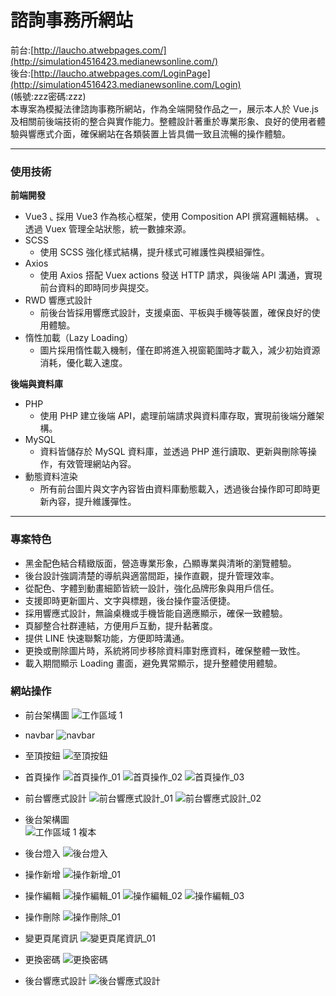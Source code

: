 # 諮詢事務所網站

前台:[http://laucho.atwebpages.com/](http://simulation4516423.medianewsonline.com/)
<br>
後台:[http://laucho.atwebpages.com/LoginPage](http://simulation4516423.medianewsonline.com/Login)
<br>
(帳號:zzz密碼:zzz)
<br>
本專案為模擬法律諮詢事務所網站，作為全端開發作品之一，展示本人於 Vue.js 及相關前後端技術的整合與實作能力。整體設計著重於專業形象、良好的使用者體驗與響應式介面，確保網站在各類裝置上皆具備一致且流暢的操作體驗。
<hr>

### 使用技術
**前端開發**
<BR>
   * Vue3
      ⌞ 採用 Vue3 作為核心框架，使用 Composition API 撰寫邏輯結構。
      ⌞ 透過 Vuex 管理全站狀態，統一數據來源。
   * SCSS
      * 使用 SCSS 強化樣式結構，提升樣式可維護性與模組彈性。
   * Axios
      * 使用 Axios 搭配 Vuex actions 發送 HTTP 請求，與後端 API 溝通，實現前台資料的即時同步與提交。
   * RWD 響應式設計
      * 前後台皆採用響應式設計，支援桌面、平板與手機等裝置，確保良好的使用體驗。
   * 惰性加載（Lazy Loading）
      * 圖片採用惰性載入機制，僅在即將進入視窗範圍時才載入，減少初始資源消耗，優化載入速度。
    
**後端與資料庫**
<BR>
   * PHP
      * 使用 PHP 建立後端 API，處理前端請求與資料庫存取，實現前後端分離架構。
   * MySQL
      * 資料皆儲存於 MySQL 資料庫，並透過 PHP 進行讀取、更新與刪除等操作，有效管理網站內容。
   * 動態資料渲染
      * 所有前台圖片與文字內容皆由資料庫動態載入，透過後台操作即可即時更新內容，提升維護彈性。
<hr>

### 專案特色
- 黑金配色結合精緻版面，營造專業形象，凸顯專業與清晰的瀏覽體驗。
- 後台設計強調清楚的導航與適當間距，操作直觀，提升管理效率。
- 從配色、字體到動畫細節皆統一設計，強化品牌形象與用戶信任。
- 支援即時更新圖片、文字與標題，後台操作靈活便捷。
- 採用響應式設計，無論桌機或手機皆能自適應顯示，確保一致體驗。
- 頁腳整合社群連結，方便用戶互動，提升黏著度。
- 提供 LINE 快速聯繫功能，方便即時溝通。
- 更換或刪除圖片時，系統將同步移除資料庫對應資料，確保整體一致性。
- 載入期間顯示 Loading 畫面，避免異常顯示，提升整體使用體驗。

### 網站操作
- 前台架構圖
![工作區域 1](https://github.com/user-attachments/assets/6a8b5fa1-f9c1-45f6-8e36-04a4ee78799a)
- navbar
![navbar ](https://github.com/user-attachments/assets/ce232cba-eb31-43a5-b812-ea44aae2698b)
- 至頂按鈕
![至頂按鈕](https://github.com/user-attachments/assets/3da2b942-9874-4778-b9c0-f2de30fadfe2)
- 首頁操作
![首頁操作_01](https://github.com/user-attachments/assets/b151bb64-10be-4d61-a7e5-e0a46bb524f2)
![首頁操作_02](https://github.com/user-attachments/assets/9c54e1a3-d33a-4190-addc-75fca7289eb4)
![首頁操作_03](https://github.com/user-attachments/assets/87a34fc3-953a-41ed-b09d-c50853802986)
- 前台響應式設計
![前台響應式設計_01](https://github.com/user-attachments/assets/bb608d31-0671-4992-824b-db76d91b3c7a)
![前台響應式設計_02](https://github.com/user-attachments/assets/b973baa1-fa1b-4069-978c-1a0a8d6d9f88)

- 後台架構圖  
![工作區域 1 複本](https://github.com/user-attachments/assets/3b25fdb3-c540-4462-8209-14ff53fcbbb9)
- 後台燈入
![後台燈入](https://github.com/user-attachments/assets/d4045718-4433-4dd9-a652-189e1113882b)
- 操作新增
![操作新增_01](https://github.com/user-attachments/assets/477cec28-9350-41b9-a9af-051147393d07)
- 操作編輯
![操作編輯_01](https://github.com/user-attachments/assets/db9898b4-885c-4c01-bf13-bd4dc8f3b9e6)
![操作編輯_02](https://github.com/user-attachments/assets/13e49015-026b-4cd0-a0b8-515e3efbc1a4)
![操作編輯_03](https://github.com/user-attachments/assets/f8063f23-f59b-4edc-a0a5-9021429d9cad)
- 操作刪除
![操作刪除_01](https://github.com/user-attachments/assets/950adcf0-8dcc-474f-a544-eb7cdea7b2c4)
- 變更頁尾資訊
![變更頁尾資訊_01](https://github.com/user-attachments/assets/29469e5a-e098-479a-a8fb-0ab1dd7a32d3)
- 更換密碼
![更換密碼](https://github.com/user-attachments/assets/5e0a1206-a045-4478-9040-588ed4e099f5)
- 後台響應式設計
![後台響應式設計](https://github.com/user-attachments/assets/24bac9e0-d48e-4f7c-98a1-fa9ffaa57b66)
